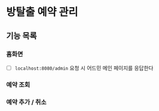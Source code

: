 # 방탈출 예약 관리

## 기능 목록
### 홈화면
-[ ] `localhost:8080/admin` 요청 시 어드민 메인 페이지를 응답한다
### 예약 조회
### 예약 추가 / 취소
